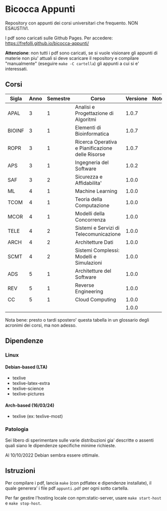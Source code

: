 # Bicocca Appunti

Repository con appunti dei corsi universitari che frequento. NON ESAUSTIVI.

I pdf sono caricati sulle Github Pages. Per accedere: https://frefolli.github.io/bicocca-appunti/

__Attenzione__: non tutti i pdf sono caricati, se si vuole visionare gli appunti di materie non piu' attuali si deve scaricare il repository e compilare "manualmente" (eseguire `make -C cartella`) gli appunti a cui si e' interessati.

## Corsi

| Sigla | Anno | Semestre | Corso | Versione | Note | Esito |
| --- | --- | --- | --- | --- | --- | --- |
| APAL | 3 | 1 | Analisi e Progettazione di Algoritmi | 1.0.7 |  | 30 |
| BIOINF | 3 | 1 | Elementi di Bioinformatica | 1.0.7 |  | 30 |
| ROPR | 3 | 1 | Ricerca Operativa e Pianificazione delle Risorse | 1.0.7 |  | 22 |
| APS | 3 | 1 | Ingegneria del Software | 1.0.2 |  | 29 |
| SAF | 3 | 2 | Sicurezza e Affidabilita' | 1.0.0 |  | 30 |
| ML | 4 | 1 | Machine Learning | 1.0.0 |  | 30 |
| TCOM | 4 | 1 | Teoria della Computazione | 1.0.0 |  | 25 |
| MCOR | 4 | 1 | Modelli della Concorrenza | 1.0.0 |  | 25 |
| TELE | 4 | 2 | Sistemi e Servizi di Telecomunicazione | 1.0.0 |  | 29 |
| ARCH | 4 | 2 | Architetture Dati | 1.0.0 |  | 30L |
| SCMT | 4 | 2 | Sistemi Complessi: Modelli e Simulazioni | 1.0.0 |  | 30L |
| ADS | 5 | 1 | Architetture del Software | 1.0.0 |  | NaN |
| REV | 5 | 1 | Reverse Engineering | 1.0.0 |  | NaN |
| CC | 5 | 1 | Cloud Computing | 1.0.0 |  | NaN |
|  |  |  |  | 1.0.0 |  | NaN |

Nota bene: presto o tardi spostero' questa tabella in un glossario degli acronimi dei corsi, ma non adesso.

## Dipendenze

### Linux

#### Debian-based (LTA)

 - texlive
 - texlive-latex-extra
 - texlive-science
 - texlive-pictures

#### Arch-based (16/03/24)

 - texlive (ex: texlive-most)

### Patologia

Sei libero di sperimentare sulle varie distribuzioni gia' descritte o assenti quali siano le dipendenze specifiche minime richieste.

Al 10/10/2022 Debian sembra essere ottimale.

## Istruzioni

Per compilare i pdf, lancia `make` (con pdflatex e dipendenze installate), il quale generera' i file pdf `appunti.pdf` per ogni sotto cartella.

Per far gestire l'hosting locale con npm:static-server, usare `make start-host` e `make stop-host`.
